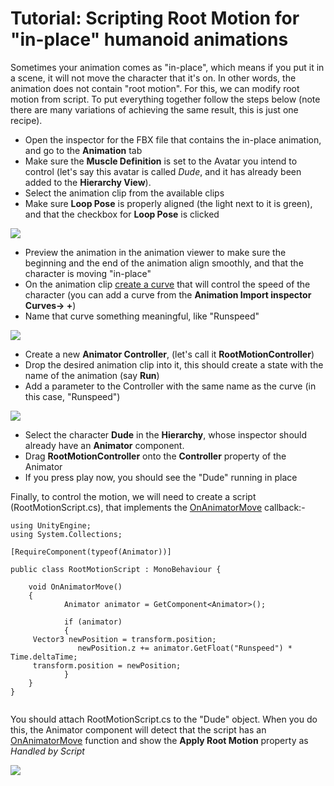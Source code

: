 Tutorial: Scripting Root Motion for "in-place" humanoid animations
==================================================================


Sometimes your animation comes as "in-place", which means if you put it in a scene, it will not move the character that it's on. In other words, the animation does not contain "root motion". For this, we can modify root motion from script. To put everything together follow the steps below (note there are many variations of achieving the same result, this is just one recipe). 


* Open the inspector for the FBX file that contains the in-place animation, and go to the __Animation__ tab
* Make sure the __Muscle Definition__ is set to the Avatar you intend to control (let's say this avatar is called _Dude_, and it has already been added to the __Hierarchy View__).
* Select the animation clip from the available clips
* Make sure __Loop Pose__ is properly aligned (the light next to it is green), and that the checkbox for __Loop Pose__ is clicked


![](../uploads/Main/MecanimRootMotionChristmasTree.png) 


* Preview the animation in the animation viewer to make sure the beginning and the end of the animation align smoothly, and that the character is moving "in-place"
* On the animation clip [create a curve](animeditor-AnimationCurves) that will control the speed of the character (you can add a curve from the __Animation Import inspector__ __Curves-&gt; +__)
* Name that curve something meaningful, like "Runspeed"


![](../uploads/Main/MecanimRootMotionCurve.png) 


* Create a new __Animator Controller__, (let's call it __RootMotionController__)
* Drop the desired animation clip into it, this should create a state with the name of the animation (say __Run__)
* Add a parameter to the Controller with the same name as the curve (in this case, "Runspeed")


![](../uploads/Main/MecanimRootMotionController.png) 


* Select the character __Dude__ in the __Hierarchy__, whose inspector should already have an __Animator__ component.
* Drag __RootMotionController__ onto the __Controller__ property of the Animator
* If you press play now, you should see the "Dude" running in place

Finally, to control the motion, we will need to create a script (RootMotionScript.cs), that implements the [OnAnimatorMove](ScriptRef:MonoBehaviour.OnAnimatorMove.html) callback:-




````
using UnityEngine;
using System.Collections;

[RequireComponent(typeof(Animator))]
	
public class RootMotionScript : MonoBehaviour {
			
	void OnAnimatorMove()
	{
            Animator animator = GetComponent<Animator>(); 
                              
            if (animator)
            {
	 Vector3 newPosition = transform.position;
               newPosition.z += animator.GetFloat("Runspeed") * Time.deltaTime; 
	 transform.position = newPosition;
            }
	}
}


````


You should attach RootMotionScript.cs to the "Dude" object. When you do this, the Animator component will detect that the script has an [OnAnimatorMove](ScriptRef:MonoBehaviour.OnAnimatorMove.html) function and show the __Apply Root Motion__ property as _Handled by Script_


![](../uploads/Main/MecanimRootMotionDude.png) 

